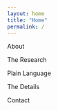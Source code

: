 ```yaml
---
layout: home
title: "Home"
permalink: /
---
```



About

<div id="bsky-feed"></div>

<script async
        src="https://cdn.bsky.app/embed.js"
        data-actor="stanleystrawbridge.bsky.social‬"
        data-theme="dark"
        data-limit="10"
        data-container="#bsky-feed">
</script>

The Research

Plain Language

The Details

Contact



